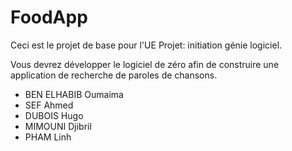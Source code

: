 # FoodApp

Ceci est le projet de base pour l'UE Projet: initiation génie logiciel.

Vous devrez développer le logiciel de zéro afin de construire 
une application de recherche de paroles de chansons.

- BEN ELHABIB Oumaima
- SEF Ahmed
- DUBOIS Hugo
- MIMOUNI Djibril
- PHAM Linh
